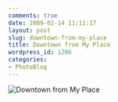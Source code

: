 ```yaml
---
comments: true
date: 2009-02-14 11:11:17
layout: post
slug: downtown-from-my-place
title: Downtown from My Place
wordpress_id: 1286
categories:
- PhotoBlog
---
```


![Downtown from My Place](http://ryanfitzer.com/main/wp-content/uploads/2009/02/downtown-from-my-place.jpg)
